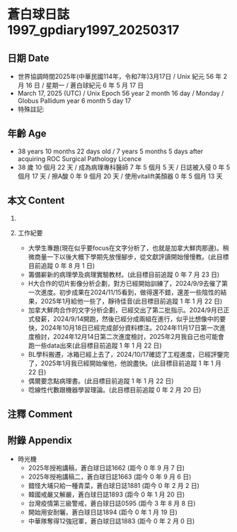 [_metadata_:encoding]: - "utf-8"
[_metadata_:language]: - "zh-Hant-TW"
[_metadata_:fileformat]: - "markdown"
[_metadata_:MIME_type]: - "text/plain"
[_metadata_:markdown_version]: - "commonmark version 0.30"
[_metadata_:markdown_spec]: - "https://spec.commonmark.org/0.30/"

# 蒼白球日誌1997_gpdiary1997_20250317 #

## 日期 Date ##

* 世界協調時間2025年(中華民國114年，令和7年)3月17日 / Unix 紀元 56 年 2 月 16 日 / 星期一 / 蒼白球紀元 6 年 5 月 17 日
* March 17, 2025 (UTC) / Unix Epoch 56 year 2 month 16 day / Monday / Globus Pallidum year 6 month 5 day 17
* 特殊註記:

## 年齡 Age ##

* 38 years 10 months 22 days old / 7 years 5 months 5 days after acquiring ROC Surgical Pathology Licence
* 38 歲 10 個月 22 天 / 成為病理專科醫師 7 年 5 個月 5 天 / 日誌被入侵 0 年 5 個月 17 天 / 擦A酸 0 年 9 個月 20 天 / 使用vitalift美顏器 0 年 5 個月 13 天

## 本文 Content ##

1. 

2. 工作紀要

    - 大學生專題(現在似乎要focus在文字分析了，也就是加拿大鮮肉那邊)。稍微商量一下以後大概下學期先放慢腳步，從文獻評讀開始慢慢教。(此目標目前追蹤 0 年 8 月 1 日)
    - 籌備嶄新的病理學及病理實驗教材。(此目標目前追蹤 0 年 7 月 23 日)
    - H大合作的切片影像分析企劃，對方已經開始訓練了，2024/9/9去催了第一次進度。初步成果在2024/11/15看到，做得還不錯，還差一些陰性的結果，2025年1月給他一些了，靜待佳音(此目標目前追蹤 1 年 1 月 22 日)
    - 加拿大鮮肉合作的文字分析企劃，已經交出了第二批指示。2024/9月已正式發薪，2024/9/14開跑，然後已經分成兩組在進行，似乎比想像中的要快，2024年10月18日已經完成部分資料標注。2024年11月17日第一次進度檢討，2024年12月14日第二次進度檢討，2025年2月我自己也可能會跑一些data出來(此目標目前追蹤 1 年 1 月 22 日)
    - BL學科搬遷，冰箱已經上去了，2024/10/17確認了工程進度，已經評鑒完了，2025年1月我已經開始催他，他說盡快。(此目標目前追蹤 1 年 1 月 22 日)
    - 偶爾要念點病理書。(此目標目前追蹤 1 年 1 月 22 日)
    - 唸線性代數跟機器學習理論。(此目標目前追蹤 0 年 2 月 20 日)

## 注釋 Comment ##


## 附錄 Appendix ##

* 時光機
    - 2025年授袍講稿，蒼白球日誌1662 (距今 0 年 9 月 7 日)
    - 2025年授袍講稿二，蒼白球日誌1663 (距今 0 年 9 月 6 日)
    - 錯怪大埔只給一種青菜，蒼白球日誌1881 (距今 0 年 2 月 2 日)
    - 韓國戒嚴又解嚴，蒼白球日誌1893 (距今 0 年 1 月 20 日)
    - 台灣疫情第三級警戒，蒼白球日誌0595 (距今 3 年 8 月 8 日)
    - 開始用安耐曬，蒼白球日誌1894 (距今 0 年 1 月 19 日)
    - 中華隊奪得12強冠軍，蒼白球日誌1883 (距今 0 年 2 月 0 日)
